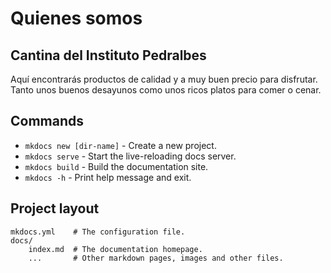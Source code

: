 # Quienes somos

## Cantina del Instituto Pedralbes

Aquí encontrarás productos de calidad y a muy buen precio para disfrutar.
Tanto unos buenos desayunos como unos ricos platos para comer o cenar.

## Commands

* `mkdocs new [dir-name]` - Create a new project.
* `mkdocs serve` - Start the live-reloading docs server.
* `mkdocs build` - Build the documentation site.
* `mkdocs -h` - Print help message and exit.

## Project layout

    mkdocs.yml    # The configuration file.
    docs/
        index.md  # The documentation homepage.
        ...       # Other markdown pages, images and other files.
